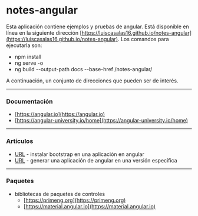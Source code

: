 # notes-angular

Esta aplicación contiene ejemplos y pruebas de angular. Está disponible en línea en la siguiente dirección [https://luiscasalas16.github.io/notes-angular](https://luiscasalas16.github.io/notes-angular). Los comandos para ejecutarla son:
- npm install
- ng serve -o 
- ng build --output-path docs --base-href /notes-angular/

A continuación, un conjunto de direcciones que pueden ser de interés.

---
### Documentación
- [https://angular.io](https://angular.io)
- [https://angular-university.io/home](https://angular-university.io/home)

---
### Artículos
- [URL](https://www.freecodecamp.org/news/how-to-add-bootstrap-css-framework-to-an-angular-application) - instalar bootstrap en una aplicación en angular
- [URL](https://frontbackend.com/angular/how-to-generate-angular-application-in-a-specific-version-using-ng-new-command) - generar una aplicación de angular en una versión específica

---
### Paquetes
- bibliotecas de paquetes de controles
    - [https://primeng.org](https://primeng.org)
    - [https://material.angular.io](https://material.angular.io)